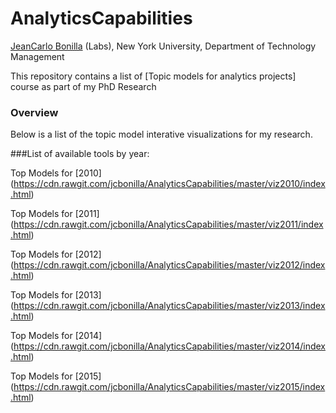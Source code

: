 # AnalyticsCapabilities #

[JeanCarlo Bonilla](bb3379@nyu.edu) (Labs), New York University, Department of Technology Management  

This repository contains a list of [Topic models for analytics projects] course as part of my PhD Research


### Overview
Below is a list of the topic model interative visualizations for my research.

###List of available tools by year:

Top Models for [2010] (https://cdn.rawgit.com/jcbonilla/AnalyticsCapabilities/master/viz2010/index.html)

Top Models for [2011] (https://cdn.rawgit.com/jcbonilla/AnalyticsCapabilities/master/viz2011/index.html)

Top Models for [2012] (https://cdn.rawgit.com/jcbonilla/AnalyticsCapabilities/master/viz2012/index.html)

Top Models for [2013] (https://cdn.rawgit.com/jcbonilla/AnalyticsCapabilities/master/viz2013/index.html)

Top Models for [2014] (https://cdn.rawgit.com/jcbonilla/AnalyticsCapabilities/master/viz2014/index.html)

Top Models for [2015] (https://cdn.rawgit.com/jcbonilla/AnalyticsCapabilities/master/viz2015/index.html)
